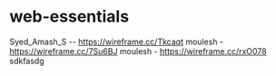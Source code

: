# web-essentials
Syed_Amash_S -- https://wireframe.cc/Tkcaqt
moulesh - https://wireframe.cc/7Su6BJ
moulesh - https://wireframe.cc/rxO078
sdkfasdg
